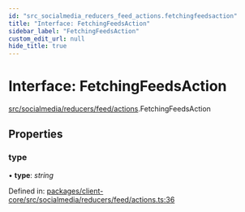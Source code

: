 ```yaml
---
id: "src_socialmedia_reducers_feed_actions.fetchingfeedsaction"
title: "Interface: FetchingFeedsAction"
sidebar_label: "FetchingFeedsAction"
custom_edit_url: null
hide_title: true
---
```


# Interface: FetchingFeedsAction

[src/socialmedia/reducers/feed/actions](../modules/src_socialmedia_reducers_feed_actions.md).FetchingFeedsAction

## Properties

### type

• **type**: *string*

Defined in: [packages/client-core/src/socialmedia/reducers/feed/actions.ts:36](https://github.com/xr3ngine/xr3ngine/blob/2d83606b6/packages/client-core/src/socialmedia/reducers/feed/actions.ts#L36)
